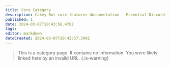 ```yaml
---
title: Core Category
description: Cakey Bot core features documentation - Essential Discord bot functions, setup guides, basic configuration. Start here for basics.
published: 1
date: 2024-03-07T20:43:58.478Z
tags: 
editor: markdown
dateCreated: 2024-03-07T20:43:57.394Z
---
```


> This is a category page. It contains no information. You were likely linked here by an invalid URL.
{.is-warning}
